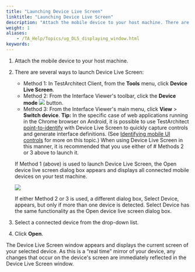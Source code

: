 ```yaml
--- 
title: "Launching Device Live Screen"
linktitle: "Launching Device Live Screen"
description: "Attach the mobile device to your host machine. There are several ways to launch Device Live Screen: Method 1: In TestArchitect Client , from the Tools menu, click Device Live Screen . Method 2: From ..."
weight: 1
aliases: 
    - /TA_Help/Topics/ug_DLS_displaying_window.html
keywords: 
---
```


1.  Attach the mobile device to your host machine.

2.  There are several ways to launch Device Live Screen:

    -   Method 1: In TestArchitect Client, from the **Tools** menu, click **Device Live Screen**.
    -   Method 2: From the Interface Viewer's toolbar, click the **Device mode** ![](/images/TA_Help/Images/btn_device_mode_Viewer.png) button.
    -   Method 3: From the Interface Viewer's main menu, click **View** \> **Switch device**.
    **Tip:** In the specific case of web applications running in the Chrome browser on Android, it is possible to use TestArchitect [point-to-identify](/TA_Help/Topics/Interface_def_Viewer_identify.html) with Device Live Screen to quickly capture controls and generate interface definitions. \(See [Identifying mobile UI controls](/TA_Automation/Topics/aut_app_testing_mobile_web_Chrome_identifying_controls.html) for more on this topic.\) When using Device Live Screen in this manner, it is recommended that you use either of \# Methods 2 or 3 above to launch it.

    If Method 1 \(above\) is used to launch Device Live Screen, the Open device live screen dialog box appears and displays all connected mobile devices on your test machine.

    ![](/images/TA_Help/Images/live_view_1.png)

    If either Method 2 or 3 is used, a different dialog box, Select Device, appears, but only if more than one device is detected. Select Device has the same functionality as the Open device live screen dialog box.

3.  Select a connected device from the drop-down list.

4.  Click **Open**.


The Device Live Screen window appears and displays the current screen of your selected device. As this is a “real time” mirror of your device, any changes that occur on the device's screen are immediately reflected in the Device Live Screen window.



